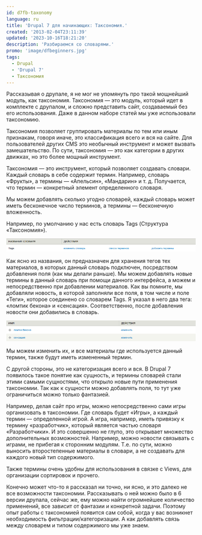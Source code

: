 ```yaml
---
id: d7fb-taxonomy
language: ru
title: 'Drupal 7 для начинающих: Таксономия.'
created: '2013-02-04T23:11:39'
updated: '2023-10-16T18:21:20'
description: 'Разбираемся со словарями.'
promo: 'image/dfbeginners.jpg'
tags:
  - Drupal
  - 'Drupal 7'
  - Таксономия
---
```


Рассказывая о друпале, я не мог не упомянуть про такой мощнейший модуль, как
таксономия. Таксономия — это модуль, который идет в комплекте с друпалом, и
сложно представить сайт, создаваемый без его использования. Даже в данном наборе
статей мы уже использовали таксономию.

Таксономия позволяет группировать материалы по тем или иным признакам, говоря
иначе, это классификация всего и вся на сайте. Для пользователей других CMS это
необычный инструмент и может вызвать замешательство. По сути, таксономия — это
как категории в других движках, но это более мощный инструмент.

Таксономия — это инструмент, который позволяет создавать словари. Каждый словарь
в себе содержит термин. Например, словарь «Фрукты», а термины — «Апельсин»,
«Мандарин» и т. д. Получается, что термин — конкретный элемент определенного
словаря.

Мы можем добавлять сколько угодно словарей, каждый словарь может иметь
бесконечное число терминов, а термины — бесконечную вложенность.

Например, по умолчанию у нас есть словарь Tags (Структура «Таксономия»).

![Словарь.](image/1.png)

Как ясно из названия, он предназначен для хранения тегов тех материалов, в
которых данный словарь подключен, посредством добавления поля (как мы делали
раньше). Мы можем добавлять новые термины в данный словарь при помощи данного
интерфейса, а можем и непосредственно при добавлении материалов. Как вы помните,
мы добавляли новость, в которой заполняли все поля, в том числе и поле «Теги»,
которое соединено со словарем Tags. Я указал в него два тега: «ломтик бекона» и
«сенсация». Соответственно, после добавления новости они добавились в словарь.

![Созданные термины.](image/2.png)

Мы можем изменить их, и все материалы где используется данный термин, также
будут иметь измененный термин.

С другой стороны, это не категоризация всего и вся. В Drupal 7 появилось такое
понятие как сущность, и термины словарей стали этими самыми сущностями, что
открыло новые пути применения таксономии. Так как к сущности можно добавлять
поля, то тут уже ограничиться можно только фантазией.

Например, делая сайт про игры, можно непосредственно сами игры организовать в
таксономии. Где словарь будет «Игры», а каждый термин — определенной игрой. А
игра, например, иметь привязку к термину «разработчик», который является частью
словаря «Разработчики». И это совершенно не глупо, это открывает множество
дополнительных возможностей. Например, можно новости связывать с играми, не
прибегая к сторонним модулям. Т.е. по сути, можно выносить второстепенные
материалы в словари, а не создавать для каждого новый тип содержимого.

Также термины очень удобны для использования в связке с Views, для организации
сортировок и прочего.

Конечно может что-то я рассказал ни точно, ни ясно, и это далеко не все
возможности таксономии. Рассказывать о ней можно было в 6 версии друпала, сейчас
же, ему можно найти огромнейшее количество применений, все зависит от фантазии и
конкретной задачи. Поэтому опыт работы с таксономией появится сам собой, когда у
вас возникнет необходимость фильтрации/категоризации. А как добавлять связь
между словарем и типом содержимого мы уже знаем.
